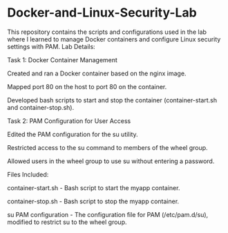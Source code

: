 # Docker-and-Linux-Security-Lab
This repository contains the scripts and configurations used in the lab where I learned to manage Docker containers and configure Linux security settings with PAM.
Lab Details:

Task 1: Docker Container Management

Created and ran a Docker container based on the nginx image.

Mapped port 80 on the host to port 80 on the container.

Developed bash scripts to start and stop the container (container-start.sh and container-stop.sh).

Task 2: PAM Configuration for User Access

Edited the PAM configuration for the su utility.

Restricted access to the su command to members of the wheel group.

Allowed users in the wheel group to use su without entering a password.

Files Included:

container-start.sh - Bash script to start the myapp container.

container-stop.sh - Bash script to stop the myapp container.

su PAM configuration - The configuration file for PAM (/etc/pam.d/su), modified to restrict su to the wheel group.
